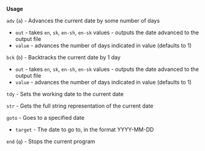 **Usage**

`adv` (`a`) - Advances the current date by some number of days
* `out` - takes `en`, `sk`, `en-sh`, `en-sk` values - outputs the date advanced to the output file 
* `value` - advances the number of days indicated in value (defaults to 1)

`bck` (`b`) - Backtracks the current date by 1 day
* `out` - takes `en`, `sk`, `en-sh`, `en-sk` values - outputs the date advanced to the output file 
* `value` - advances the number of days indicated in value (defaults to 1)

`tdy` - Sets the working date to the current date

`str` - Gets the full string representation of the current date

`goto` - Goes to a specified date
* `target` - The date to go to, in the format YYYY-MM-DD

`end` (`q`) - Stops the current program